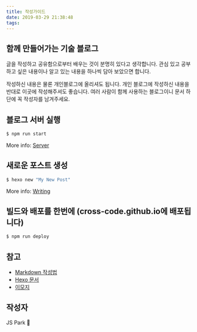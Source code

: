 ```yaml
---
title: 작성가이드
date: 2019-03-29 21:38:48
tags:
---
```


## 함께 만들어가는 기술 블로그

글을 작성하고 공유함으로부터 배우는 것이 분명히 있다고 생각합니다.
관심 있고 공부하고 싶은 내용이나 알고 있는 내용을 하나씩 담아 보았으면 합니다.

작성하신 내용은 물론 개인블로그에 올리셔도 됩니다.
개인 블로그에 작성하신 내용을 반대로 이곳에 작성해주셔도 좋습니다.
여러 사람이 함께 사용하는 블로그이니 문서 하단에 꼭 작성자를 남겨주세요.

## 블로그 서버 실행

``` bash
$ npm run start
```
More info: [Server](https://hexo.io/docs/server.html)

## 새로운 포스트 생성

``` bash
$ hexo new "My New Post"
```
More info: [Writing](https://hexo.io/docs/writing.html)


## 빌드와 배포를 한번에 (cross-code.github.io에 배포됩니다)

``` bash
$ npm run deploy
```

## 참고
- [Markdown 작성법](https://gist.github.com/ihoneymon/652be052a0727ad59601)
- [Hexo 문서](https://hexo.io/ko/docs)
- [이모지](https://getemoji.com)

## 작성자 
JS Park 🐘 